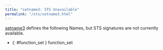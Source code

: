 ```yaml
---
title: "setname3: STS Unavailable"
permalink: "/sts/setname3.html"
---
```






[setname3](/cd/setname3)
defines the following Names, but STS signatures are not currently available.


 *  {: #function_set } function_set
